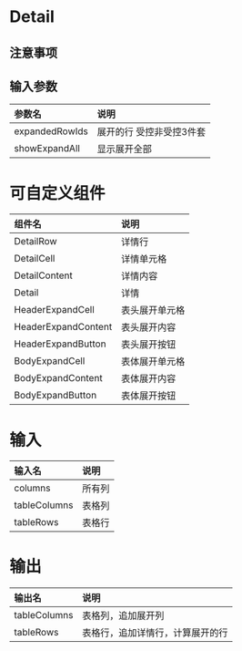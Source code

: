 # Detail

## 注意事项

## 输入参数
| 参数名         | 说明                     |
| :------------- | :----------------------- |
| expandedRowIds | 展开的行 受控非受控3件套 |
| showExpandAll  | 显示展开全部             |

# 可自定义组件
| 组件名              | 说明           |
| :------------------ | :------------- |
| DetailRow           | 详情行         |
| DetailCell          | 详情单元格     |
| DetailContent       | 详情内容       |
| Detail              | 详情           |
| HeaderExpandCell    | 表头展开单元格 |
| HeaderExpandContent | 表头展开内容   |
| HeaderExpandButton  | 表头展开按钮   |
| BodyExpandCell      | 表体展开单元格 |
| BodyExpandContent   | 表体展开内容   |
| BodyExpandButton    | 表体展开按钮   |

# 输入
| 输入名       | 说明   |
| :----------- | :----- |
| columns      | 所有列 |
| tableColumns | 表格列 |
| tableRows    | 表格行 |

# 输出
| 输出名       | 说明                             |
| :----------- | :------------------------------- |
| tableColumns | 表格列，追加展开列               |
| tableRows    | 表格行，追加详情行，计算展开的行 |